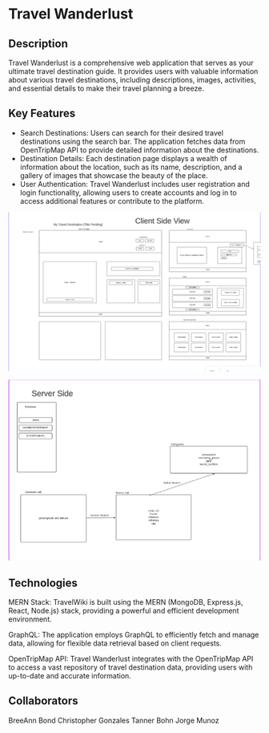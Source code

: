# Travel Wanderlust

## Description

Travel Wanderlust is a comprehensive web application that serves as your ultimate travel destination guide. It provides users with valuable information about various travel destinations, including descriptions, images, activities, and essential details to make their travel planning a breeze.

## Key Features

- Search Destinations: Users can search for their desired travel destinations using the search bar. The application fetches data from OpenTripMap API to provide detailed information about the destinations.
- Destination Details: Each destination page displays a wealth of information about the location, such as its name, description, and a gallery of images that showcase the beauty of the place.
- User Authentication: Travel Wanderlust includes user registration and login functionality, allowing users to create accounts and log in to access additional features or contribute to the platform.

![Whiteboard](./images/client%20side.png)

![Whiteboard](./images/server%20side.png)

## Technologies

MERN Stack: TravelWiki is built using the MERN (MongoDB, Express.js, React, Node.js) stack, providing a powerful and efficient development environment.

GraphQL: The application employs GraphQL to efficiently fetch and manage data, allowing for flexible data retrieval based on client requests.

OpenTripMap API: Travel Wanderlust integrates with the OpenTripMap API to access a vast repository of travel destination data, providing users with up-to-date and accurate information.

## Collaborators

BreeAnn Bond
Christopher Gonzales
Tanner Bohn
Jorge Munoz
